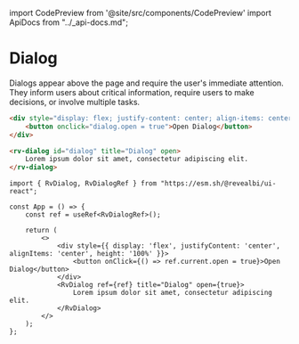 import CodePreview from '@site/src/components/CodePreview'
import ApiDocs from "../_api-docs.md";

<style type="text/css">{`.container {max-width: unset}`}</style>

# Dialog

Dialogs appear above the page and require the user's immediate attention. They inform users about critical information, require users to make decisions, or involve multiple tasks.

<CodePreview previewHeight="450" sourceOpen="true">

```html
<div style="display: flex; justify-content: center; align-items: center; height: 100%;">
    <button onclick="dialog.open = true">Open Dialog</button>
</div>

<rv-dialog id="dialog" title="Dialog" open>
    Lorem ipsum dolor sit amet, consectetur adipiscing elit.
</rv-dialog>
```

```tsx
import { RvDialog, RvDialogRef } from "https://esm.sh/@revealbi/ui-react";

const App = () => {
    const ref = useRef<RvDialogRef>();

    return (
        <>
            <div style={{ display: 'flex', justifyContent: 'center', alignItems: 'center', height: '100%' }}>
                <button onClick={() => ref.current.open = true}>Open Dialog</button>
            </div>
            <RvDialog ref={ref} title="Dialog" open={true}>
                Lorem ipsum dolor sit amet, consectetur adipiscing elit.
            </RvDialog>
        </>
    );
};
```

</CodePreview>

<ApiDocs path="dialog/dialog.component.ts" />
